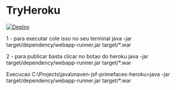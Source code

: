 # TryHeroku

[![Deploy](https://www.herokucdn.com/deploy/button.png)](https://heroku.com/deploy)

1 - para executar cole isso no seu terminal
java -jar target/dependency/webapp-runner.jar target/*.war

2 - para publicar basta clicar no botao do heroku
java -jar target/dependency/webapp-runner.jar target/*.war

Execucao
C:\Projects\java\maven-jsf-primefaces-heroku>java -jar target/dependency/webapp-runner.jar target/*.war
